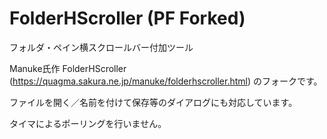 # FolderHScroller (PF Forked)
フォルダ・ペイン横スクロールバー付加ツール

Manuke氏作 FolderHScroller (https://quagma.sakura.ne.jp/manuke/folderhscroller.html) のフォークです。

ファイルを開く／名前を付けて保存等のダイアログにも対応しています。

タイマによるポーリングを行いません。
